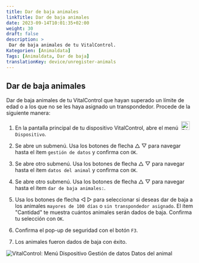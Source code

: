 ```yaml
---
title: Dar de baja animales
linkTitle: Dar de baja animales
date: 2023-09-14T10:01:35+02:00
weight: 30
draft: false
description: >
 Dar de baja animales de tu VitalControl.
Kategorien: [Animaldata]
Tags: [Animaldata, Dar de baja]
translationKey: device/unregister-animals
---
```

## Dar de baja animales

Dar de baja animales de tu VitalControl que hayan superado un límite de edad o a los que no se les haya asignado un transpondedor. Procede de la siguiente manera:

1. En la pantalla principal de tu dispositivo VitalControl, abre el menú &nbsp;<img src="/icons/device.svg" width="23" align="bottom" alt="Dispositivo" /> `Dispositivo`.

2. Se abre un submenú. Usa los botones de flecha △ ▽ para navegar hasta el ítem `gestión de datos` y confirma con `OK`.

3. Se abre otro submenú. Usa los botones de flecha △ ▽ para navegar hasta el ítem `datos del animal` y confirma con `OK`.

4. Se abre otro submenú. Usa los botones de flecha △ ▽ para navegar hasta el ítem `dar de baja animales:`.

5. Usa los botones de flecha ◁ ▷ para seleccionar si deseas dar de baja a los animales `mayores de 100 días` o `sin transpondedor asignado`. El ítem "Cantidad" te muestra cuántos animales serán dados de baja. Confirma tu selección con `OK`.

6. Confirma el pop-up de seguridad con el botón `F3`.

7. Los animales fueron dados de baja con éxito.

![VitalControl: Menú Dispositivo Gestión de datos Datos del animal](../images/unregister.png "Dar de baja")
